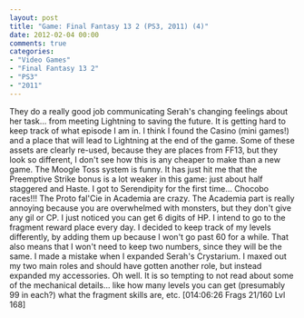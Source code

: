 ```yaml
---
layout: post
title: "Game: Final Fantasy 13 2 (PS3, 2011) (4)"
date: 2012-02-04 00:00
comments: true
categories:
- "Video Games"
- "Final Fantasy 13 2"
- "PS3"
- "2011"
---
```


They do a really good job communicating Serah's changing feelings
about her task... from meeting Lightning to saving the future. It
is getting hard to keep track of what episode I am in. I think I
found the Casino (mini games!) and a place that will lead to
Lightning at the end of the game. Some of these assets are clearly
re-used, because they are places from FF13, but they look so
different, I don't see how this is any cheaper to make than a new
game. The Moogle Toss system is funny. It has just hit me that the
Preemptive Strike bonus is a lot weaker in this game: just about
half staggered and Haste. I got to Serendipity for the first
time... Chocobo races!!! The Proto fal'Cie in Academia are
crazy. The Academia part is really annoying because you are
overwhelmed with monsters, but they don't give any gil or CP. I
just noticed you can get 6 digits of HP. I intend to go to the
fragment reward place every day. I decided to keep track of my
levels differently, by adding them up because I won't go past 60
for a while. That also means that I won't need to keep two
numbers, since they will be the same. I made a mistake when I
expanded Serah's Crystarium. I maxed out my two main roles and
should have gotten another role, but instead expanded my
accessories. Oh well. It is so tempting to not read about some of
the mechanical details... like how many levels you can get
(presumably 99 in each?) what the fragment skills are,
etc. [014:06:26 Frags 21/160 Lvl 168]    

